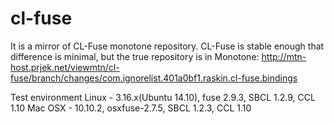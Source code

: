 cl-fuse
=======

It is a mirror of CL-Fuse monotone repository. CL-Fuse is stable enough that difference is minimal, but the true repository is in Monotone: http://mtn-host.prjek.net/viewmtn/cl-fuse/branch/changes/com.ignorelist.401a0bf1.raskin.cl-fuse.bindings

Test environment
Linux - 3.16.x(Ubuntu 14.10), fuse 2.9.3, SBCL 1.2.9, CCL 1.10
Mac OSX - 10.10.2, osxfuse-2.7.5, SBCL 1.2.3, CCL 1.10
